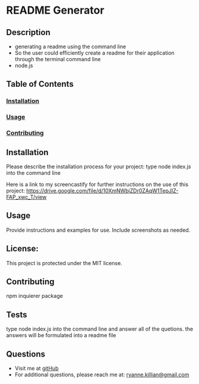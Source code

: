 
  # **README Generator**

  ## **Description**
  * generating a readme using the command line
  * So the user could efficiently create a readme for their application through the terminal command line
  * node.js
  
  ## **Table of Contents**
  ### [Installation](#Installation)
  ### [Usage](#Usage) 
  ### [Contributing](#contributing)
    
  ## Installation
  Please describe the installation process for your project: type node index.js into the command line
  
  Here is a link to my screencastify for further instructions on the use of this project:
  https://drive.google.com/file/d/10XmNWbjZDr0ZAqW1TepJIZ-FAP_xwc_T/view
  
  ## Usage
  Provide instructions and examples for use. Include screenshots as needed.
  
  
  ## **License:**
  This project is protected under the MIT license.

  ## Contributing
  npm inquierer package
  
  ## **Tests**
  type node index.js into the command line and answer all of the quetions. the answers will be formulated into a readme file
  
  ## **Questions**
  * Visit me at [gitHub](http://www.github.com/ryannekillian)
  * For additional questions, please reach me at: ryanne.killian@gmail.com
  
  
